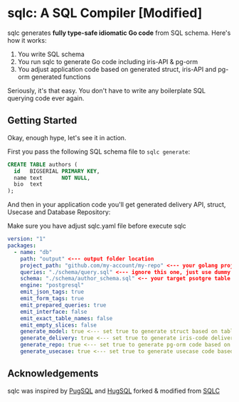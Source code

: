 # sqlc: A SQL Compiler [Modified]

sqlc generates **fully type-safe idiomatic Go code** from SQL schema. Here's how it
works:

1. You write SQL schema
1. You run sqlc to generate Go code including iris-API & pg-orm 
1. You adjust application code based on generated struct, iris-API and pg-orm generated functions

Seriously, it's that easy. You don't have to write any boilerplate SQL querying
code ever again.

## Getting Started
Okay, enough hype, let's see it in action.

First you pass the following SQL schema file to `sqlc generate`:

```sql
CREATE TABLE authors (
  id   BIGSERIAL PRIMARY KEY,
  name text      NOT NULL,
  bio  text
);
```

And then in your application code you'll get generated delivery API, struct, Usecase and Database Repository:

Make sure you have adjust sqlc.yaml file before execute sqlc 
```yml
version: "1"
packages:
  - name: "db"
    path: "output" <--- output folder location
    project_path: "github.com/my-account/my-repo" <--- your golang project folder to generate import path
    queries: "./schema/query.sql" <--- ignore this one, just use dummy query string 
    schema: "./schema/author_schema.sql" <-- your target psotgre table schema 
    engine: "postgresql"
    emit_json_tags: true
    emit_form_tags: true
    emit_prepared_queries: true
    emit_interface: false
    emit_exact_table_names: false
    emit_empty_slices: false
    generate_model: true <--- set true to generate struct based on table schema
    generate_delivery: true <--- set true to generate iris-code delivery API based on table schema
    generate_repo: true <--- set true to generate pg-orm code based on table schema
    generate_usecase: true <--- set true to generate usecase code based on table schema
```

## Acknowledgements

sqlc was inspired by [PugSQL](https://pugsql.org/) and
[HugSQL](https://www.hugsql.org/) forked & modified from [SQLC](https://github.com/kyleconroy/sqlc)
